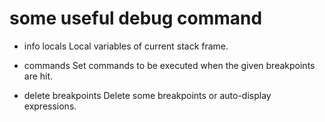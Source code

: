 # some useful debug command

- info locals
    Local variables of current stack frame.

- commands
    Set commands to be executed when the given breakpoints are hit.

- delete breakpoints
    Delete some breakpoints or auto-display expressions.

